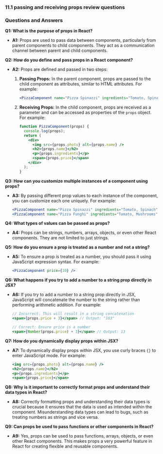 ### 11.1 passing and receiving props review questions

### Questions and Answers

**Q1: What is the purpose of props in React?**

- **A1:** Props are used to pass data between components, particularly from parent components to child components. They act as a communication channel between parent and child components.

**Q2: How do you define and pass props in a React component?**

- **A2:** Props are defined and passed in two steps:
  
  1. **Passing Props:** In the parent component, props are passed to the child component as attributes, similar to HTML attributes. For example:
     
     ```jsx
     <PizzaComponent name="Pizza Spinazzi" ingredients="Tomato, Spinach" photo="spinazzi.jpg" price="10" />
     ```
  
  2. **Receiving Props:** In the child component, props are received as a parameter and can be accessed as properties of the `props` object. For example:
     
     ```jsx
     function PizzaComponent(props) {
       console.log(props);
       return (
         <div>
           <img src={props.photo} alt={props.name} />
           <h2>{props.name}</h2>
           <p>{props.ingredients}</p>
           <span>{props.price}</span>
         </div>
       );
     }
     ```

**Q3: How can you customize multiple instances of a component using props?**

- **A3:** By passing different prop values to each instance of the component, you can customize each one uniquely. For example:
  
  ```jsx
  <PizzaComponent name="Pizza Spinazzi" ingredients="Tomato, Spinach" photo="spinazzi.jpg" price="10" />
  <PizzaComponent name="Pizza Funghi" ingredients="Tomato, Mushrooms" photo="funghi.jpg" price="12" />
  ```

**Q4: What types of values can be passed as props?**

- **A4:** Props can be strings, numbers, arrays, objects, or even other React components. They are not limited to just strings.

**Q5: How do you ensure a prop is treated as a number and not a string?**

- **A5:** To ensure a prop is treated as a number, you should pass it using JavaScript expression syntax. For example:
  
  ```jsx
  <PizzaComponent price={10} />
  ```

**Q6: What happens if you try to add a number to a string prop directly in JSX?**

- **A6:** If you try to add a number to a string prop directly in JSX, JavaScript will concatenate the number to the string rather than performing arithmetic addition. For example:
  
  ```jsx
  // Incorrect: This will result in a string concatenation
  <span>{props.price + 3}</span> // Output: "103"
  
  // Correct: Ensure price is a number
  <span>{Number(props.price) + 3}</span> // Output: 13
  ```

**Q7: How do you dynamically display props within JSX?**

- **A7:** To dynamically display props within JSX, you use curly braces `{}` to enter JavaScript mode. For example:
  
  ```jsx
  <img src={props.photo} alt={props.name} />
  <h2>{props.name}</h2>
  <p>{props.ingredients}</p>
  <span>{props.price}</span>
  ```

**Q8: Why is it important to correctly format props and understand their data types in React?**

- **A8:** Correctly formatting props and understanding their data types is crucial because it ensures that the data is used as intended within the component. Misunderstanding data types can lead to bugs, such as treating numbers as strings and vice versa.

**Q9: Can props be used to pass functions or other components in React?**

- **A9:** Yes, props can be used to pass functions, arrays, objects, or even other React components. This makes props a very powerful feature in React for creating flexible and reusable components.


